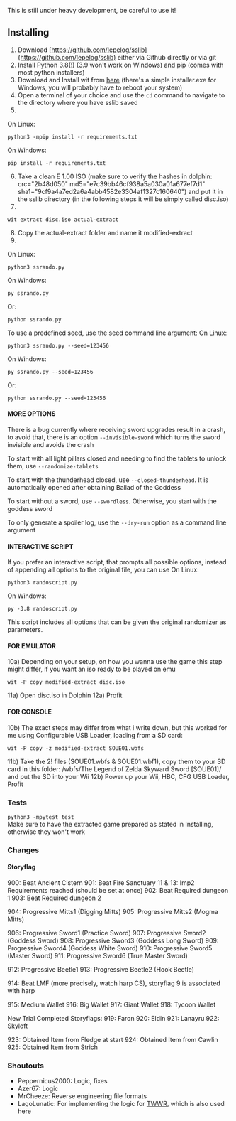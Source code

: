This is still under heavy development, be careful to use it!

## Installing
1) Download [https://github.com/lepelog/sslib](https://github.com/lepelog/sslib) either via Github directly or via git
2) Install Python 3.8(!) (3.9 won't work on Windows) and pip (comes with most python installers)
3) Download and Install wit from [here](https://wit.wiimm.de/download.html) (there's a simple installer.exe for Windows, you will probably have to reboot your system)
4) Open a terminal of your choice and use the `cd` command to navigate to the directory where you have sslib saved
5)
On Linux:

    python3 -mpip install -r requirements.txt

On Windows:

    pip install -r requirements.txt

6) Take a clean E 1.00 ISO (make sure to verify the hashes in dolphin: crc="2b48d050" md5="e7c39bb46cf938a5a030a01a677ef7d1" sha1="9cf9a4a7ed2a6a4abb4582e3304af1327c160640") and put it in the sslib directory (in the following steps it will be simply called disc.iso)
7)

    wit extract disc.iso actual-extract

8) Copy the actual-extract folder and name it modified-extract
9)
On Linux:

    python3 ssrando.py

On Windows:

    py ssrando.py
Or:

    python ssrando.py

To use a predefined seed, use the seed command line argument:
On Linux:

    python3 ssrando.py --seed=123456

On Windows:

    py ssrando.py --seed=123456
Or:

    python ssrando.py --seed=123456

#### MORE OPTIONS
There is a bug currently where receiving sword upgrades result in a crash, to avoid that, there is an option `--invisible-sword` which turns
the sword invisible and avoids the crash

To start with all light pillars closed and needing to find the tablets to unlock them, use `--randomize-tablets`

To start with the thunderhead closed, use `--closed-thunderhead`. It is automatically opened after obtaining Ballad of the Goddess

To start without a sword, use `--swordless`. Otherwise, you start with the goddess sword

To only generate a spoiler log, use the `--dry-run` option as a command line argument

#### INTERACTIVE SCRIPT
If you prefer an interactive script, that prompts all possible options, instead of appending all options to the original file, you can use
On Linux:

    python3 randoscript.py
    
On Windows:
    
    py -3.8 randoscript.py
    
This script includes all options that can be given the original randomizer as parameters. 


#### FOR EMULATOR
10a) Depending on your setup, on how you wanna use the game this step might differ, if you want an iso ready to be played on emu

    wit -P copy modified-extract disc.iso

11a) Open disc.iso in Dolphin
12a) Profit
#### FOR CONSOLE
10b) The exact steps may differ from what i write down, but this worked for me using Configurable USB Loader, loading from a SD card:

    wit -P copy -z modified-extract SOUE01.wbfs

11b) Take the 2! files (SOUE01.wbfs & SOUE01.wbf1), copy them to your SD card in this folder: /wbfs/The Legend of Zelda Skyward Sword [SOUE01]/ and put the SD into your Wii
12b) Power up your Wii, HBC, CFG USB Loader, Profit

### Tests
`python3 -mpytest test`  
Make sure to have the extracted game prepared as stated in Installing, otherwise they won't work

### Changes
#### Storyflag
900: Beat Ancient Cistern
901: Beat Fire Sanctuary
11 & 13: Imp2 Requirements reached (should be set at once)
902: Beat Required dungeon 1
903: Beat Required dungeon 2

904: Progressive Mitts1 (Digging Mitts)
905: Progressive Mitts2 (Mogma Mitts)

906: Progressive Sword1 (Practice Sword)
907: Progressive Sword2 (Goddess Sword)
908: Progressive Sword3 (Goddess Long Sword)
909: Progressive Sword4 (Goddess White Sword)
910: Progressive Sword5 (Master Sword)
911: Progressive Sword6 (True Master Sword)

912: Progressive Beetle1
913: Progressive Beetle2 (Hook Beetle)

914: Beat LMF (more precisely, watch harp CS), storyflag 9 is associated with harp

915: Medium Wallet
916: Big Wallet
917: Giant Wallet
918: Tycoon Wallet

New Trial Completed Storyflags:
919: Faron
920: Eldin
921: Lanayru
922: Skyloft

923: Obtained Item from Fledge at start
924: Obtained Item from Cawlin
925: Obtained Item from Strich

### Shoutouts
- Peppernicus2000: Logic, fixes
- Azer67: Logic
- MrCheeze: Reverse engineering file formats
- LagoLunatic: For implementing the logic for [TWWR](https://github.com/LagoLunatic/wwrando), which is also used here
